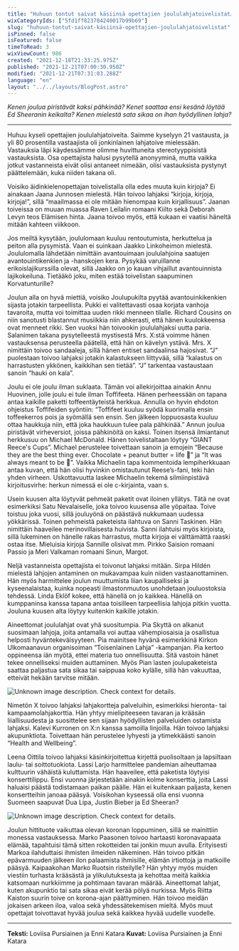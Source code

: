 ```yaml
---
title: "Huhuun tontut saivat käsiinsä opettajien joululahjatoivelistat…"
wixCategoryIds: ["5fd1ff823784240017b99b69"]
slug: "huhuun-tontut-saivat-käsiinsä-opettajien-joululahjatoivelistat"
isPinned: false
isFeatured: false
timeToRead: 3
wixViewCount: 986
created: "2021-12-18T21:33:25.975Z"
published: "2021-12-21T07:00:30.950Z"
modified: "2021-12-21T07:31:03.288Z"
language: "en"
layout: "../../layouts/BlogPost.astro"
---
```


*Kenen joulua piristävät kaksi pähkinää? Kenet saattaa ensi kesänä löytää Ed Sheeranin keikalta? Kenen mielestä sata sikaa on ihan hyödyllinen lahja?*

---


Huhuu kyseli opettajien joululahjatoiveita. Saimme kyselyyn 21 vastausta, ja yli 80 prosentilla vastaajista oli jonkinlainen lahjatoive mielessään. Vastauksia läpi käydessämme olimme huvittuneita stereotyyppisistä vastauksista. Osa opettajista halusi pysytellä anonyyminä, mutta vaikka jotkut vastanneista eivät olisi antaneet nimeään, olisi vastauksista pystynyt päättelemään, kuka niiden takana oli.&nbsp;

Voisiko äidinkielenopettajan toivelistalla olla edes muuta kuin kirjoja? Ei ainakaan Jaana Junnosen mielestä. Hän toivoo lahjaksi “kirjoja, kirjoja, kirjoja!”, sillä “maailmassa ei ole mitään hienompaa kuin kirjallisuus”. Jaanan toiveissa on muuan muassa Raven Leilalin romaani Kiilto sekä Deborah Levyn teos Elämisen hinta. Jaana toivoo myös, että kukaan ei vaatisi häneltä mitään kahteen viikkoon.&nbsp;

Jos meiltä kysytään, joululomaan kuuluu rentoutumista, herkuttelua ja peiton alla pysymistä. Vaan ei suinkaan Jaakko Linkoheimon mielestä. Joululomalla lähdetään nimittäin avantouimaan joululahjoina saatujen avantouintikenkien ja -hanskojen kera. Pysykää varuillanne erikoislajikurssilla olevat, sillä Jaakko on jo kauan vihjaillut avantouinnista lajikokeiluna. Tietääkö joku, miten estää toivelistan saapuminen Korvatunturille?&nbsp;

Joulun alla on hyvä miettiä, voisiko Joulupukilta pyytää avantouinkikenkien sijasta jotakin tarpeellista. Pukki ei valitettavasti osaa korjata vanhoja tavaroita, mutta voi toimittaa uuden rikki menneen tilalle. Richard Cousins on niin sanotusti blastannut musiikkia niin ahkerasti, että hänen kuulokkeensa ovat menneet rikki. Sen vuoksi hän toivookin joululahjaksi uutta paria. Salanimen takana pysytelleestä mystisestä Mrs. X:stä voimme hänen vastauksensa perusteella päätellä, että hän on kävelyn ystävä. Mrs. X nimittäin toivoo sandaaleja, sillä hänen entiset sandaalinsa hajosivat. “J” puolestaan toivoo lahjaksi jotakin kalastukseen liittyvää, sillä “kalastus on harrastusten ykkönen, kaikkihan sen tietää”. “J” tarkentaa vastaustaan sanoin “hauki on kala”.

Joulu ei ole joulu ilman suklaata. Tämän voi allekirjoittaa ainakin Annu Huovinen, jolle joulu ei tule ilman Toffifeeta. Hänen perheessään on tapana antaa kaikille paketti toffeentäyteistä herkkua. Annulla on hyvin ehdoton ohjeistus Toffifeiden syöntiin: “Toffifeet kuuluu syödä kuorimalla ensin toffeekerros pois ja syömällä sen ensin. Sen jälkeen loppuosasta kuuluu ottaa haukkuja niin, että joka haukkuun tulee pala pähkinää.” Annun joulua piristävät virheversiot, joissa pähkinöitä on kaksi. Toinen itsensä ilmiantanut herkkusuu on Michael McDonald. Hänen toivelistaltaan löytyy “GIANT Reece's Cups”. Michael perustelee toivettaan sanoin ja emojein “Because they are the best thing ever. Chocolate + peanut butter = life 🦄” ja “It was always meant to be 🌈”. Vaikka Michaelin tapa kommentoida lempiherkkuaan antaa kuvan, että hän olisi hyvinkin omistautunut Reese’s-fani, teki hän yhden virheen. Uskottavuutta laskee Michaelin tekemä silmiinpistävä kirjoitusvirhe: herkun nimessä ei ole c-kirjainta, vaan s.

Usein kuusen alta löytyvät pehmeät paketit ovat iloinen yllätys. Tätä ne ovat esimerkiksi Satu Nevalaiselle, joka toivoo kuusensa alle yöpaitaa. Toive toistuu joka vuosi, sillä jouluyönä on päästävä nukkumaan uudessa yökkärissä. Toinen pehmeistä paketeista ilahtuva on Sanni Taskinen. Hän nimittäin haaveilee merinovillaisesta huivista. Sanni ilahtuisi myös kirjoista, sillä lukeminen on hänelle rakas harrastus, mutta kirjoja ei välttämättä raaski ostaa itse. Mieluisia kirjoja Sannille olisivat mm. Pirkko Saision romaani Passio ja Meri Valkaman romaani Sinun, Margot.&nbsp;

Neljä vastanneista opettajista ei toivonut lahjaksi mitään. Sirpa Hildén mielestä lahjojen antaminen on mukavampaa kuin niiden vastaanottaminen. Hän myös harmittelee joulun muuttumista liian kaupalliseksi ja kyseenalaistaa, kuinka nopeasti ilmastonmuutos unohdetaan jouluostoksia tehdessä. Linda Eklöf kokee, että hänellä on jo kaikkea. Hänellä on kumppaninsa kanssa tapana antaa toisilleen tarpeellisia lahjoja pitkin vuotta. Jouluna kuusen alta löytyy kuitenkin kaikille jotakin.&nbsp;

Aineettomat joululahjat ovat yhä suositumpia. Pia Skyttä on alkanut suosimaan lahjoja, joita antamalla voi auttaa vähempiosaisia ja osallistua helposti hyväntekeväisyyteen. Pia mainitsee hyvänä esimerkkinä Kirkon Ulkomaanavun organisoiman “Toisenlainen Lahja” -kampanjan. Pia kertoo oppineensa iän myötä, ettei materia tuo onnellisuutta. Sitä vastoin hänet tekee onnelliseksi muiden auttaminen. Myös Pian lasten joulupaketeista saattaa paljastua sata sikaa tai saippuaa koko kylälle, sillä hän vakuuttaa, etteivät hekään tarvitse mitään.&nbsp;


![Unknown image description. Check context for details.](https://static.wixstatic.com/media/abd5f5_4f90962ad3dd43ab8813bf87c09eb1d7~mv2.png) <!-- Original name: sata sikaa kuvitus.png -->


Nimetön X toivoo lahjaksi lahjakortteja palveluihin, esimerkiksi hieronta- tai kampaamolahjakorttia. Hän yhtyy mielipiteeseen tavaran ja krääsän liiallisuudesta ja suosittelee sen sijaan hyödyllisten palveluiden ostamista lahjaksi. Kalevi Kurronen on X:n kanssa samoilla linjoilla. Hän toivoo lahjaksi akupunktiota. Toivettaan hän perustelee lyhyesti ja ytimekkäästi sanoin “Health and Wellbeing”.

Leena Oittila toivoo lahjaksi käsinkirjoitettua kirjettä puolisoltaan ja lapsiltaan laulu- tai soittotuokiota. Lassi Larjo harmittelee pandemian aiheuttamaa kulttuurin vähäistä kuluttamista. Hän haaveilee, että paketista löytyisi konserttilippu. Ensi vuonna järjestetään ainakin kolme konserttia, joita Lassi haluaisi päästä todistamaan paikan päälle. Hän ei kuitenkaan paljasta, kenen konsertteihin janoaa pääsyä. Voisikohan kyseessä olla ensi vuonna Suomeen saapuvat Dua Lipa, Justin Bieber ja Ed Sheeran?


![Unknown image description. Check context for details.](https://static.wixstatic.com/media/abd5f5_616cbe162ab34c16a858a3169cdbe9a3~mv2.png) <!-- Original name: Ed Sheeran .png -->


Joulun hittituote vaikuttaa olevan koronan loppuminen, sillä se mainittiin monessa vastauksessa. Marko Paasonen toivoo hartaasti koronavapaata elämää, tapahtuisi tämä sitten rokotteiden tai jonkin muun avulla. Erityisesti Markoa ilahduttaisi ihmisten ilmeiden näkeminen. Hän toivoo pitkän epävarmuuden jälkeen ilon palaamista ihmisille, elämän irtiottoja ja matkoille pääsyä. Kaipaakohan Marko Ruotsin risteilylle? Hän yhtyy myös muiden viestiin turhasta krääsästä ja ylikulutuksesta ja kehottaa meitä kaikkia katsomaan nurkkiimme ja pohtimaan tavaran määrää. Aineettomat lahjat, kuten akupunktio tai sata sikaa eivät kerää pölyä nurkissa. Myös Riitta Kaiston suurin toive on korona-ajan päättyminen. Hän toivoo meidän jokaisen arkeen iloa, valoa sekä yhdessätekemisen mieltä. Myös muut opettajat toivottavat hyvää joulua sekä kaikkea hyvää uudelle vuodelle.&nbsp;

---


**Teksti:** Loviisa Pursiainen ja Enni Katara
**Kuvat:** Loviisa Pursiainen ja Enni Katara

